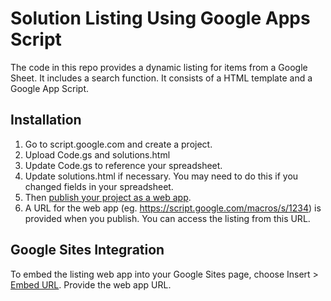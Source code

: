 # Solution Listing Using Google Apps Script 
The code in this repo provides a dynamic listing for items from a Google Sheet. It includes a search function. It consists of a HTML template and a Google App Script.

## Installation

1. Go to script.google.com and create a project.
2. Upload Code.gs and solutions.html
3. Update Code.gs to reference your spreadsheet.
4. Update solutions.html if necessary. You may need to do this if you changed fields in your spreadsheet.
5. Then [publish your project as a web app](https://developers.google.com/apps-script/guides/web).
6. A URL for the web app (eg. https://script.google.com/macros/s/1234) is provided when you publish. You can access the listing from this URL.

## Google Sites Integration
To embed the listing web app into your Google Sites page, choose Insert > [Embed URL](https://developers.google.com/apps-script/guides/web#embedding_a_web_app_in_new_sites). Provide the web app URL.
